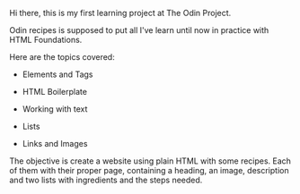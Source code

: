 Hi there, this is my first learning project at The Odin Project.

Odin recipes is supposed to put all I've learn until now in practice with HTML Foundations.

Here are the topics covered:

- Elements and Tags

- HTML Boilerplate

- Working with text

- Lists

- Links and Images

The objective is create a website using plain HTML with some recipes. Each of them with their proper page, containing a heading, an image, description and two lists with ingredients and the steps needed.